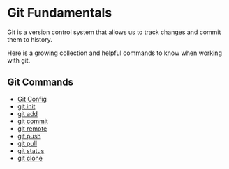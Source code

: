 # Git Fundamentals

Git is a version control system that allows us to track changes and commit them to history.

Here is a growing collection and helpful commands to know when working with git.

## Git Commands
- [Git Config](./Commands/Config.md)
- [git init](./commands/Init.md)
- [git add](./commands/Add.md)
- [git commit](./commands/Commit.md)
- [git remote](./commands/Remote.md)
- [git push](./commands/Push.md)
- [git pull](./commands/Pull.md)
- [git status](./commands/Status.md)
- [git clone](./commands/Clone.md)
